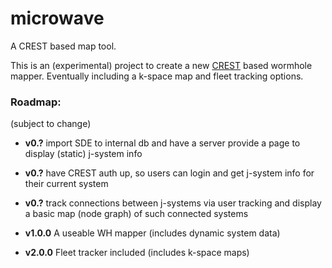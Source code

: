 # microwave
A CREST based map tool.

This is an (experimental) project to create a new [CREST](https://eveonline-third-party-documentation.readthedocs.io/en/latest/) based wormhole mapper. Eventually including a k-space map and fleet tracking options.

### Roadmap:
(subject to change)

* **v0.?** import SDE to internal db and have a server provide a page to display (static) j-system info
* **v0.?** have CREST auth up, so users can login and get j-system info for their current system
* **v0.?** track connections between j-systems via user tracking and display a basic map (node graph) of such connected systems

* **v1.0.0** A useable WH mapper (includes dynamic system data)

* **v2.0.0** Fleet tracker included (includes k-space maps)
